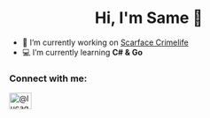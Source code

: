 <h1 align="center">Hi, I'm Same 👋</h1>

- 📌 I’m currently working on [Scarface Crimelife](https://discord.gg/PEM6GKseFD)
- 💻 I’m currently learning **C# & Go**

<h3 align="left">Connect with me:</h3>
<p align="left">
<a href="https://discord.com/users/1246761534017900639/" target="blank"><img align="center" src="https://raw.githubusercontent.com/rahuldkjain/github-profile-readme-generator/master/src/images/icons/Social/discord.svg" alt="@lucag" height="30" width="40" /></a>
</p>
